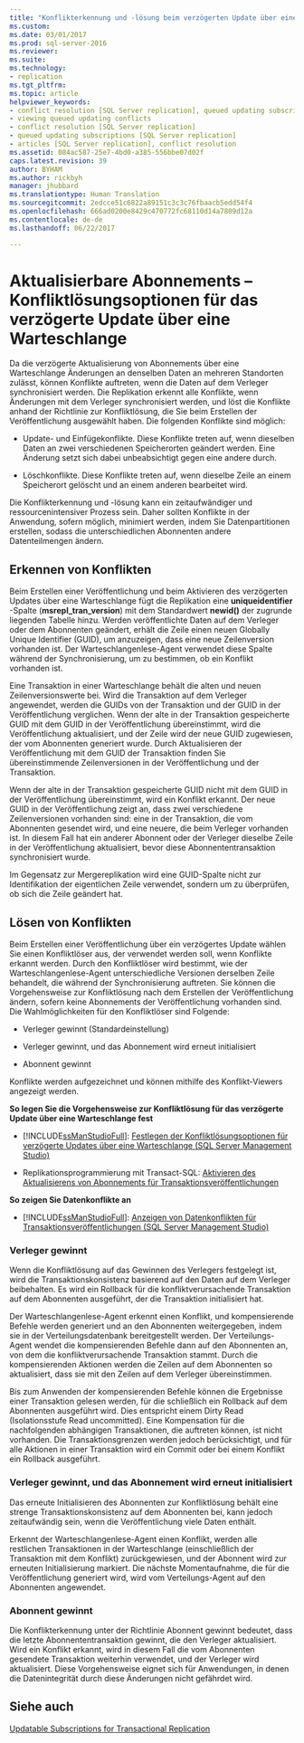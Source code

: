 ```yaml
---
title: "Konflikterkennung und -lösung beim verzögerten Update über eine Warteschlange | Microsoft.Dokumentation"
ms.custom: 
ms.date: 03/01/2017
ms.prod: sql-server-2016
ms.reviewer: 
ms.suite: 
ms.technology:
- replication
ms.tgt_pltfrm: 
ms.topic: article
helpviewer_keywords:
- conflict resolution [SQL Server replication], queued updating subscriptions
- viewing queued updating conflicts
- conflict resolution [SQL Server replication]
- queued updating subscriptions [SQL Server replication]
- articles [SQL Server replication], conflict resolution
ms.assetid: 084ac587-25e7-4bd0-a385-556bbe07d02f
caps.latest.revision: 39
author: BYHAM
ms.author: rickbyh
manager: jhubbard
ms.translationtype: Human Translation
ms.sourcegitcommit: 2edcce51c6822a89151c3c3c76fbaacb5edd54f4
ms.openlocfilehash: 666ad0200e8429c470772fc68110d14a7809d12a
ms.contentlocale: de-de
ms.lasthandoff: 06/22/2017

---
```

<a id="updatable-subscriptions---queued-updating-conflict-resolution" class="xliff"></a>
# Aktualisierbare Abonnements – Konfliktlösungsoptionen für das verzögerte Update über eine Warteschlange
  Da die verzögerte Aktualisierung von Abonnements über eine Warteschlange Änderungen an denselben Daten an mehreren Standorten zulässt, können Konflikte auftreten, wenn die Daten auf dem Verleger synchronisiert werden. Die Replikation erkennt alle Konflikte, wenn Änderungen mit dem Verleger synchronisiert werden, und löst die Konflikte anhand der Richtlinie zur Konfliktlösung, die Sie beim Erstellen der Veröffentlichung ausgewählt haben. Die folgenden Konflikte sind möglich:  
  
-   Update- und Einfügekonflikte. Diese Konflikte treten auf, wenn dieselben Daten an zwei verschiedenen Speicherorten geändert werden. Eine Änderung setzt sich dabei unbeabsichtigt gegen eine andere durch.  
  
-   Löschkonflikte. Diese Konflikte treten auf, wenn dieselbe Zeile an einem Speicherort gelöscht und an einem anderen bearbeitet wird.  
  
 Die Konflikterkennung und -lösung kann ein zeitaufwändiger und ressourcenintensiver Prozess sein. Daher sollten Konflikte in der Anwendung, sofern möglich, minimiert werden, indem Sie Datenpartitionen erstellen, sodass die unterschiedlichen Abonnenten andere Datenteilmengen ändern.  
  
<a id="detecting-conflicts" class="xliff"></a>
## Erkennen von Konflikten  
 Beim Erstellen einer Veröffentlichung und beim Aktivieren des verzögerten Updates über eine Warteschlange fügt die Replikation eine **uniqueidentifier** -Spalte (**msrepl_tran_version**) mit dem Standardwert **newid()** der zugrunde liegenden Tabelle hinzu. Werden veröffentlichte Daten auf dem Verleger oder dem Abonnenten geändert, erhält die Zeile einen neuen Globally Unique Identifier (GUID), um anzuzeigen, dass eine neue Zeilenversion vorhanden ist. Der Warteschlangenlese-Agent verwendet diese Spalte während der Synchronisierung, um zu bestimmen, ob ein Konflikt vorhanden ist.  
  
 Eine Transaktion in einer Warteschlange behält die alten und neuen Zeilenversionswerte bei. Wird die Transaktion auf dem Verleger angewendet, werden die GUIDs von der Transaktion und der GUID in der Veröffentlichung verglichen. Wenn der alte in der Transaktion gespeicherte GUID mit dem GUID in der Veröffentlichung übereinstimmt, wird die Veröffentlichung aktualisiert, und der Zeile wird der neue GUID zugewiesen, der vom Abonnenten generiert wurde. Durch Aktualisieren der Veröffentlichung mit dem GUID der Transaktion finden Sie übereinstimmende Zeilenversionen in der Veröffentlichung und der Transaktion.  
  
 Wenn der alte in der Transaktion gespeicherte GUID nicht mit dem GUID in der Veröffentlichung übereinstimmt, wird ein Konflikt erkannt. Der neue GUID in der Veröffentlichung zeigt an, dass zwei verschiedene Zeilenversionen vorhanden sind: eine in der Transaktion, die vom Abonnenten gesendet wird, und eine neuere, die beim Verleger vorhanden ist. In diesem Fall hat ein anderer Abonnent oder der Verleger dieselbe Zeile in der Veröffentlichung aktualisiert, bevor diese Abonnententransaktion synchronisiert wurde.  
  
 Im Gegensatz zur Mergereplikation wird eine GUID-Spalte nicht zur Identifikation der eigentlichen Zeile verwendet, sondern um zu überprüfen, ob sich die Zeile geändert hat.  
  
<a id="resolving-conflicts" class="xliff"></a>
## Lösen von Konflikten  
 Beim Erstellen einer Veröffentlichung über ein verzögertes Update wählen Sie einen Konfliktlöser aus, der verwendet werden soll, wenn Konflikte erkannt werden. Durch den Konfliktlöser wird bestimmt, wie der Warteschlangenlese-Agent unterschiedliche Versionen derselben Zeile behandelt, die während der Synchronisierung auftreten. Sie können die Vorgehensweise zur Konfliktlösung nach dem Erstellen der Veröffentlichung ändern, sofern keine Abonnements der Veröffentlichung vorhanden sind. Die Wahlmöglichkeiten für den Konfliktlöser sind Folgende:  
  
-   Verleger gewinnt (Standardeinstellung)  
  
-   Verleger gewinnt, und das Abonnement wird erneut initialisiert  
  
-   Abonnent gewinnt  
  
 Konflikte werden aufgezeichnet und können mithilfe des Konflikt-Viewers angezeigt werden.  
  
 **So legen Sie die Vorgehensweise zur Konfliktlösung für das verzögerte Update über eine Warteschlange fest**  
  
-   [!INCLUDE[ssManStudioFull](../../../includes/ssmanstudiofull-md.md)]: [Festlegen der Konfliktlösungsoptionen für verzögerte Updates über eine Warteschlange &#40;SQL Server Management Studio&#41;](../../../relational-databases/replication/publish/set-queued-updating-conflict-resolution-options-sql-server-management-studio.md)  
  
-   Replikationsprogrammierung mit Transact-SQL: [Aktivieren des Aktualisierens von Abonnements für Transaktionsveröffentlichungen](../../../relational-databases/replication/publish/enable-updating-subscriptions-for-transactional-publications.md)  
  
 **So zeigen Sie Datenkonflikte an**  
  
-   [!INCLUDE[ssManStudioFull](../../../includes/ssmanstudiofull-md.md)]: [Anzeigen von Datenkonflikten für Transaktionsveröffentlichungen &#40;SQL Server Management Studio&#41;](../../../relational-databases/replication/view-data-conflicts-for-transactional-publications-sql-server-management-studio.md)  
  
<a id="publisher-wins" class="xliff"></a>
### Verleger gewinnt  
 Wenn die Konfliktlösung auf das Gewinnen des Verlegers festgelegt ist, wird die Transaktionskonsistenz basierend auf den Daten auf dem Verleger beibehalten. Es wird ein Rollback für die konfliktverursachende Transaktion auf dem Abonnenten ausgeführt, der die Transaktion initialisiert hat.  
  
 Der Warteschlangenlese-Agent erkennt einen Konflikt, und kompensierende Befehle werden generiert und an den Abonnenten weitergegeben, indem sie in der Verteilungsdatenbank bereitgestellt werden. Der Verteilungs-Agent wendet die kompensierenden Befehle dann auf den Abonnenten an, von dem die konfliktverursachende Transaktion stammt. Durch die kompensierenden Aktionen werden die Zeilen auf dem Abonnenten so aktualisiert, dass sie mit den Zeilen auf dem Verleger übereinstimmen.  
  
 Bis zum Anwenden der kompensierenden Befehle können die Ergebnisse einer Transaktion gelesen werden, für die schließlich ein Rollback auf dem Abonnenten ausgeführt wird. Dies entspricht einem Dirty Read (Isolationsstufe Read uncommitted). Eine Kompensation für die nachfolgenden abhängigen Transaktionen, die auftreten können, ist nicht vorhanden. Die Transaktionsgrenzen werden jedoch berücksichtigt, und für alle Aktionen in einer Transaktion wird ein Commit oder bei einem Konflikt ein Rollback ausgeführt.  
  
<a id="publisher-wins-and-the-subscription-is-reinitialized" class="xliff"></a>
### Verleger gewinnt, und das Abonnement wird erneut initialisiert  
 Das erneute Initialisieren des Abonnenten zur Konfliktlösung behält eine strenge Transaktionskonsistenz auf dem Abonnenten bei, kann jedoch zeitaufwändig sein, wenn die Veröffentlichung viele Daten enthält.  
  
 Erkennt der Warteschlangenlese-Agent einen Konflikt, werden alle restlichen Transaktionen in der Warteschlange (einschließlich der Transaktion mit dem Konflikt) zurückgewiesen, und der Abonnent wird zur erneuten Initialisierung markiert. Die nächste Momentaufnahme, die für die Veröffentlichung generiert wird, wird vom Verteilungs-Agent auf den Abonnenten angewendet.  
  
<a id="subscriber-wins" class="xliff"></a>
### Abonnent gewinnt  
 Die Konflikterkennung unter der Richtlinie Abonnent gewinnt bedeutet, dass die letzte Abonnententransaktion gewinnt, die den Verleger aktualisiert. Wird ein Konflikt erkannt, wird in diesem Fall die vom Abonnenten gesendete Transaktion weiterhin verwendet, und der Verleger wird aktualisiert. Diese Vorgehensweise eignet sich für Anwendungen, in denen die Datenintegrität durch diese Änderungen nicht gefährdet wird.  
  
<a id="see-also" class="xliff"></a>
## Siehe auch  
 [Updatable Subscriptions for Transactional Replication](../../../relational-databases/replication/transactional/updatable-subscriptions-for-transactional-replication.md)  
  
  
